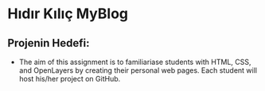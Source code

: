 # Hıdır Kılıç MyBlog

## Projenin Hedefi:
* The aim of this assignment is to familiariase students with HTML, CSS, and
OpenLayers by creating their personal web pages. Each student will host his/her project
on GitHub.


